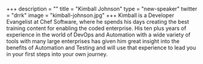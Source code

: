+++
description = ""
title = "Kimball Johnson"
type = "new-speaker"
twitter = "drrk"
image = "kimball-johnson.jpg"
+++
Kimball is a Developer Evangelist at Chef Software, where he spends his days creating the best training content for enabling the coded enterprise. His ten plus years of experience in the world of DevOps and Automation with a wide variety of tools with many large enterprises has given him great insight into the benefits of Automation and Testing and will use that experience to lead you in your first steps into your own journey.